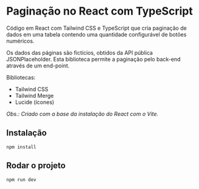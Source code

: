 # Paginação no React com TypeScript

Código em React com Tailwind CSS e TypeScript que cria paginação de dados em uma tabela contendo uma quantidade configurável de botões numéricos.

Os dados das páginas são fictícios, obtidos da API pública JSONPlaceholder. Esta biblioteca permite a paginação pelo back-end através de um end-point.

Bibliotecas:

-  Tailwind CSS
-  Tailwind Merge
-  Lucide (ícones)

_Obs.: Criado com a base da instalação do React com o Vite._

## Instalação

```
npm install
```

## Rodar o projeto

```
npm run dev
```
